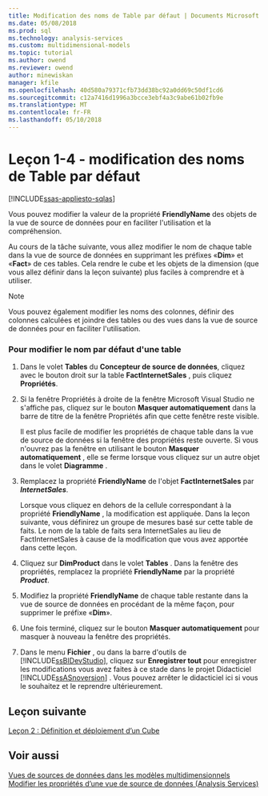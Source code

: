 ```yaml
---
title: Modification des noms de Table par défaut | Documents Microsoft
ms.date: 05/08/2018
ms.prod: sql
ms.technology: analysis-services
ms.custom: multidimensional-models
ms.topic: tutorial
ms.author: owend
ms.reviewer: owend
author: minewiskan
manager: kfile
ms.openlocfilehash: 40d580a79371cfb73dd38bc92a0dd69c50df1cd6
ms.sourcegitcommit: c12a7416d1996a3bcce3ebf4a3c9abe61b02fb9e
ms.translationtype: MT
ms.contentlocale: fr-FR
ms.lasthandoff: 05/10/2018
---
```

# <a name="lesson-1-4---modifying-default-table-names"></a>Leçon 1-4 - modification des noms de Table par défaut
[!INCLUDE[ssas-appliesto-sqlas](../includes/ssas-appliesto-sqlas.md)]

Vous pouvez modifier la valeur de la propriété **FriendlyName** des objets de la vue de source de données pour en faciliter l'utilisation et la compréhension.  
  
Au cours de la tâche suivante, vous allez modifier le nom de chaque table dans la vue de source de données en supprimant les préfixes «**Dim**» et «**Fact**» de ces tables. Cela rendre le cube et les objets de la dimension (que vous allez définir dans la leçon suivante) plus faciles à comprendre et à utiliser.  
  
> [!NOTE]  
> Vous pouvez également modifier les noms des colonnes, définir des colonnes calculées et joindre des tables ou des vues dans la vue de source de données pour en faciliter l'utilisation.  
  
### <a name="to-modify-the-default-name-of-a-table"></a>Pour modifier le nom par défaut d'une table  
  
1.  Dans le volet **Tables** du **Concepteur de source de données**, cliquez avec le bouton droit sur la table **FactInternetSales** , puis cliquez **Propriétés**.  
  
2.  Si la fenêtre Propriétés à droite de la fenêtre Microsoft Visual Studio ne s'affiche pas, cliquez sur le bouton **Masquer automatiquement** dans la barre de titre de la fenêtre Propriétés afin que cette fenêtre reste visible.  
  
    Il est plus facile de modifier les propriétés de chaque table dans la vue de source de données si la fenêtre des propriétés reste ouverte. Si vous n'ouvrez pas la fenêtre en utilisant le bouton **Masquer automatiquement** , elle se ferme lorsque vous cliquez sur un autre objet dans le volet **Diagramme** .  
  
3.  Remplacez la propriété **FriendlyName** de l'objet **FactInternetSales** par ***InternetSales***.  
  
    Lorsque vous cliquez en dehors de la cellule correspondant à la propriété **FriendlyName** , la modification est appliquée. Dans la leçon suivante, vous définirez un groupe de mesures basé sur cette table de faits. Le nom de la table de faits sera InternetSales au lieu de FactInternetSales à cause de la modification que vous avez apportée dans cette leçon.  
  
4.  Cliquez sur **DimProduct** dans le volet **Tables** . Dans la fenêtre des propriétés, remplacez la propriété **FriendlyName** par la propriété ***Product***.  
  
5.  Modifiez la propriété **FriendlyName** de chaque table restante dans la vue de source de données en procédant de la même façon, pour supprimer le préfixe «**Dim**».  
  
6.  Une fois terminé, cliquez sur le bouton **Masquer automatiquement** pour masquer à nouveau la fenêtre des propriétés.  
  
7.  Dans le menu **Fichier** , ou dans la barre d'outils de [!INCLUDE[ssBIDevStudio](../includes/ssbidevstudio-md.md)], cliquez sur **Enregistrer tout** pour enregistrer les modifications vous avez faites à ce stade dans le projet Didacticiel [!INCLUDE[ssASnoversion](../includes/ssasnoversion-md.md)] . Vous pouvez arrêter le didacticiel ici si vous le souhaitez et le reprendre ultérieurement.  
  
## <a name="next-lesson"></a>Leçon suivante  
[Leçon 2 : Définition et déploiement d’un Cube](../analysis-services/lesson-2-defining-and-deploying-a-cube.md)  
  
## <a name="see-also"></a>Voir aussi  
[Vues de sources de données dans les modèles multidimensionnels](../analysis-services/multidimensional-models/data-source-views-in-multidimensional-models.md)  
[Modifier les propriétés d’une vue de source de données &#40;Analysis Services&#41;](../analysis-services/multidimensional-models/change-properties-in-a-data-source-view-analysis-services.md)  
  
  
  
